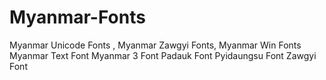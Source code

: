 # Myanmar-Fonts
Myanmar Unicode Fonts , Myanmar Zawgyi Fonts, Myanmar Win Fonts
Myanmar Text Font
Myanmar 3 Font
Padauk Font
Pyidaungsu Font
Zawgyi Font
